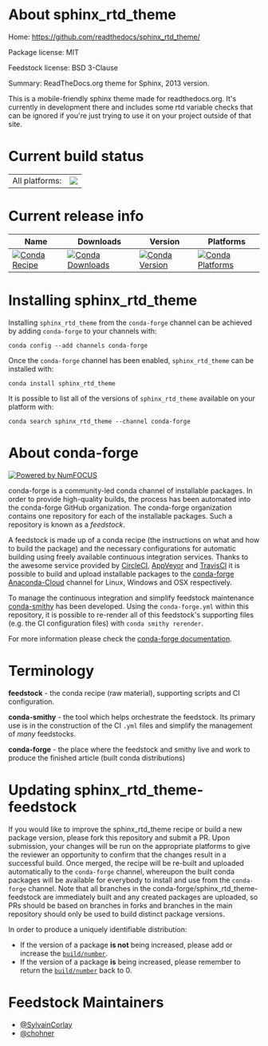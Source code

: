 About sphinx_rtd_theme
======================

Home: https://github.com/readthedocs/sphinx_rtd_theme/

Package license: MIT

Feedstock license: BSD 3-Clause

Summary: ReadTheDocs.org theme for Sphinx, 2013 version.

This is a mobile-friendly sphinx theme made for readthedocs.org. It's currently in
development there and includes some rtd variable checks that can be ignored if you're
just trying to use it on your project outside of that site.


Current build status
====================


<table><tr><td>All platforms:</td>
    <td>
      <a href="https://dev.azure.com/conda-forge/feedstock-builds/_build/latest?definitionId=3563&branchName=master">
        <img src="https://dev.azure.com/conda-forge/feedstock-builds/_apis/build/status/sphinx_rtd_theme-feedstock?branchName=master">
      </a>
    </td>
  </tr>
</table>

Current release info
====================

| Name | Downloads | Version | Platforms |
| --- | --- | --- | --- |
| [![Conda Recipe](https://img.shields.io/badge/recipe-sphinx_rtd_theme-green.svg)](https://anaconda.org/conda-forge/sphinx_rtd_theme) | [![Conda Downloads](https://img.shields.io/conda/dn/conda-forge/sphinx_rtd_theme.svg)](https://anaconda.org/conda-forge/sphinx_rtd_theme) | [![Conda Version](https://img.shields.io/conda/vn/conda-forge/sphinx_rtd_theme.svg)](https://anaconda.org/conda-forge/sphinx_rtd_theme) | [![Conda Platforms](https://img.shields.io/conda/pn/conda-forge/sphinx_rtd_theme.svg)](https://anaconda.org/conda-forge/sphinx_rtd_theme) |

Installing sphinx_rtd_theme
===========================

Installing `sphinx_rtd_theme` from the `conda-forge` channel can be achieved by adding `conda-forge` to your channels with:

```
conda config --add channels conda-forge
```

Once the `conda-forge` channel has been enabled, `sphinx_rtd_theme` can be installed with:

```
conda install sphinx_rtd_theme
```

It is possible to list all of the versions of `sphinx_rtd_theme` available on your platform with:

```
conda search sphinx_rtd_theme --channel conda-forge
```


About conda-forge
=================

[![Powered by NumFOCUS](https://img.shields.io/badge/powered%20by-NumFOCUS-orange.svg?style=flat&colorA=E1523D&colorB=007D8A)](http://numfocus.org)

conda-forge is a community-led conda channel of installable packages.
In order to provide high-quality builds, the process has been automated into the
conda-forge GitHub organization. The conda-forge organization contains one repository
for each of the installable packages. Such a repository is known as a *feedstock*.

A feedstock is made up of a conda recipe (the instructions on what and how to build
the package) and the necessary configurations for automatic building using freely
available continuous integration services. Thanks to the awesome service provided by
[CircleCI](https://circleci.com/), [AppVeyor](https://www.appveyor.com/)
and [TravisCI](https://travis-ci.com/) it is possible to build and upload installable
packages to the [conda-forge](https://anaconda.org/conda-forge)
[Anaconda-Cloud](https://anaconda.org/) channel for Linux, Windows and OSX respectively.

To manage the continuous integration and simplify feedstock maintenance
[conda-smithy](https://github.com/conda-forge/conda-smithy) has been developed.
Using the ``conda-forge.yml`` within this repository, it is possible to re-render all of
this feedstock's supporting files (e.g. the CI configuration files) with ``conda smithy rerender``.

For more information please check the [conda-forge documentation](https://conda-forge.org/docs/).

Terminology
===========

**feedstock** - the conda recipe (raw material), supporting scripts and CI configuration.

**conda-smithy** - the tool which helps orchestrate the feedstock.
                   Its primary use is in the construction of the CI ``.yml`` files
                   and simplify the management of *many* feedstocks.

**conda-forge** - the place where the feedstock and smithy live and work to
                  produce the finished article (built conda distributions)


Updating sphinx_rtd_theme-feedstock
===================================

If you would like to improve the sphinx_rtd_theme recipe or build a new
package version, please fork this repository and submit a PR. Upon submission,
your changes will be run on the appropriate platforms to give the reviewer an
opportunity to confirm that the changes result in a successful build. Once
merged, the recipe will be re-built and uploaded automatically to the
`conda-forge` channel, whereupon the built conda packages will be available for
everybody to install and use from the `conda-forge` channel.
Note that all branches in the conda-forge/sphinx_rtd_theme-feedstock are
immediately built and any created packages are uploaded, so PRs should be based
on branches in forks and branches in the main repository should only be used to
build distinct package versions.

In order to produce a uniquely identifiable distribution:
 * If the version of a package **is not** being increased, please add or increase
   the [``build/number``](https://conda.io/docs/user-guide/tasks/build-packages/define-metadata.html#build-number-and-string).
 * If the version of a package **is** being increased, please remember to return
   the [``build/number``](https://conda.io/docs/user-guide/tasks/build-packages/define-metadata.html#build-number-and-string)
   back to 0.

Feedstock Maintainers
=====================

* [@SylvainCorlay](https://github.com/SylvainCorlay/)
* [@chohner](https://github.com/chohner/)

